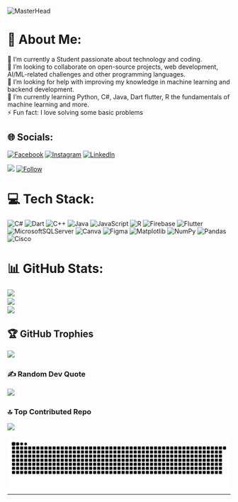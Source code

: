 ![MasterHead](https://user-images.githubusercontent.com/31365698/215766037-54403913-12c6-48a2-a58a-6090e1ea9f19.gif)
# 💫 About Me:
🔭 I’m currently a Student passionate about technology and coding.<br>👯 I’m looking to collaborate on open-source projects, web development, AI/ML-related challenges and other programming languages.<br>🤝 I’m looking for help with improving my knowledge in machine learning and backend development.<br>🌱 I’m currently learning Python, C#, Java, Dart flutter, R the fundamentals of machine learning and more.<br>⚡ Fun fact: I love solving some basic problems


## 🌐 Socials:
[![Facebook](https://img.shields.io/badge/Facebook-%231877F2.svg?logo=Facebook&logoColor=white)](https://www.facebook.com/people/%D0%90%D0%BD%D0%B4%D1%80%D0%B5%D0%B9-%D0%9A%D1%83%D0%B7%D0%BD%D0%B5%D1%86%D0%BE%D0%B2/pfbid0nJj48ApvcpFtL1t5wpWcr71QLKTbrb6D2yHtLNfyVFkkvRMejAzz21TPAaoX1W8Kl/?mibextid=ZbWKwL) [![Instagram](https://img.shields.io/badge/Instagram-%23E4405F.svg?logo=Instagram&logoColor=white)](https://www.instagram.com/luai.m1) [![LinkedIn](https://img.shields.io/badge/LinkedIn-%230077B5.svg?logo=linkedin&logoColor=white)](https://www.linkedin.com/in/luaiMohammed/) 

[![](https://visitcount.itsvg.in/api?id=Luaim&icon=0&color=0)](https://visitcount.itsvg.in) [![Follow](https://img.shields.io/badge/Follow-%40Luaim-00C4CC?style=flat-square&logo=github&logoColor=white)](https://github.com/Luaim?tab=followers)


# 💻 Tech Stack:
![C#](https://img.shields.io/badge/c%23-%23239120.svg?style=plastic&logo=csharp&logoColor=white) ![Dart](https://img.shields.io/badge/dart-%230175C2.svg?style=plastic&logo=dart&logoColor=white) ![C++](https://img.shields.io/badge/c++-%2300599C.svg?style=plastic&logo=c%2B%2B&logoColor=white) ![Java](https://img.shields.io/badge/java-%23ED8B00.svg?style=plastic&logo=openjdk&logoColor=white) ![JavaScript](https://img.shields.io/badge/javascript-%23323330.svg?style=plastic&logo=javascript&logoColor=%23F7DF1E) ![R](https://img.shields.io/badge/r-%23276DC3.svg?style=plastic&logo=r&logoColor=white) ![Firebase](https://img.shields.io/badge/firebase-%23039BE5.svg?style=plastic&logo=firebase) ![Flutter](https://img.shields.io/badge/Flutter-%2302569B.svg?style=plastic&logo=Flutter&logoColor=white) ![MicrosoftSQLServer](https://img.shields.io/badge/Microsoft%20SQL%20Server-CC2927?style=plastic&logo=microsoft%20sql%20server&logoColor=white) ![Canva](https://img.shields.io/badge/Canva-%2300C4CC.svg?style=plastic&logo=Canva&logoColor=white) ![Figma](https://img.shields.io/badge/figma-%23F24E1E.svg?style=plastic&logo=figma&logoColor=white) ![Matplotlib](https://img.shields.io/badge/Matplotlib-%23ffffff.svg?style=plastic&logo=Matplotlib&logoColor=black) ![NumPy](https://img.shields.io/badge/numpy-%23013243.svg?style=plastic&logo=numpy&logoColor=white) ![Pandas](https://img.shields.io/badge/pandas-%23150458.svg?style=plastic&logo=pandas&logoColor=white) ![Cisco](https://img.shields.io/badge/cisco-%23049fd9.svg?style=plastic&logo=cisco&logoColor=black)
# 📊 GitHub Stats:
![](https://github-readme-stats.vercel.app/api?username=Luaim&theme=default_repocard&hide_border=false&include_all_commits=true&count_private=true)<br/>
![](https://github-readme-streak-stats.herokuapp.com/?user=Luaim&theme=default_repocard&hide_border=false)<br/>
![](https://github-readme-stats.vercel.app/api/top-langs/?username=Luaim&theme=default_repocard&hide_border=false&include_all_commits=true&count_private=true&layout=compact)

## 🏆 GitHub Trophies
![](https://github-profile-trophy.vercel.app/?username=Luaim&theme=radical&no-frame=false&no-bg=true&margin-w=4)

### ✍️ Random Dev Quote
![](https://quotes-github-readme.vercel.app/api?type=vetical&theme=gruvbox)

### 🔝 Top Contributed Repo
![](https://github-contributor-stats.vercel.app/api?username=Luaim&limit=5&theme=default_repocard&combine_all_yearly_contributions=true)


<picture>
  <source media="(prefers-color-scheme: dark)" srcset="https://raw.githubusercontent.com/Luaim/Luaim/output/snake-dark.svg">
  <source media="(prefers-color-scheme: light)" srcset="https://raw.githubusercontent.com/Luaim/Luaim/output/snake-light.svg">
  <img src="https://raw.githubusercontent.com/Luaim/Luaim/output/snake-light.svg" alt="Snake animation">
</picture>

---



